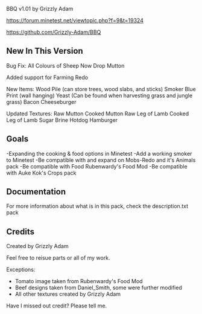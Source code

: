 BBQ v1.01 by Grizzly Adam

https://forum.minetest.net/viewtopic.php?f=9&t=19324

https://github.com/Grizzly-Adam/BBQ

New In This Version
-------------------
Bug Fix: All Colours of Sheep Now Drop Mutton

Added support for Farming Redo

New Items:
	Wood Pile (can store trees, wood slabs, and sticks)
	Smoker Blue Print (wall hanging)
	Yeast (Can be found when harvesting grass and jungle grass)
	Bacon Cheeseburger
	

Updated Textures:
	Raw Mutton
	Cooked Mutton
	Raw Leg of Lamb
	Cooked Leg of Lamb
	Sugar
	Brine
	Hotdog
	Hamburger

	

Goals
-----
-Expanding the cooking & food options in Minetest
-Add a working smoker to Minetest
-Be compatible with and expand on Mobs-Redo and it's Animals pack
-Be compatible with Food Rubenwardy's Food Mod
-Be compatible with Auke Kok's Crops pack

Documentation
-------------

For more information about what is in this pack, check the description.txt pack

Credits
---------

Created by Grizzly Adam

Feel free to reisue parts or all of my work.

Exceptions:

* Tomato image taken from Rubenwardy's Food Mod
* Beef designs taken from Daniel_Smith, some were further modified
* All other textures created by Grizzly Adam

Have I missed out credit? Please tell me.



